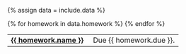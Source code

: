 {% assign data = include.data %}
<table class="asst-table">
{% for homework in data.homework %}
<tr>
  <td><a href="{{ data.home }}/{{ homework.url }}"><b>{{ homework.name }}</b></a> &nbsp; &nbsp; Due {{ homework.due }}.
  </td>
</tr>
{% endfor %}
</table>
